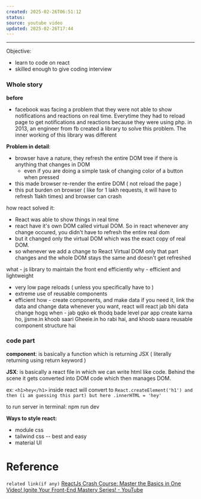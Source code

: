 ```yaml
---
created: 2025-02-26T06:51:12
status: 
source: youtube video
updated: 2025-02-26T17:44
---
```

---

Objective: 
- learn to code on react
- skilled enough to give coding interview


### Whole story


 **before**
- facebook was facing a problem that they were not able to show notifications and reactions on real time. Everytime they had to reload page to get notifications and reactions because they were using php. in 2013, an engineer from fb created a library to solve this problem. The inner working of this library was different


**Problem in detail**: 
- browser have a nature, they refresh the entire DOM tree if there is anything that changes in DOM
	- even if you are doing a simple task of changing color of a button when pressed
- this made browser re-render the entire DOM ( not reload the page )
- this put burden on browser ( like for 1 lakh requests, it will have to refresh 1lakh times) and browser can crash



how react solved it:
- React was able to show things in real time
- react have it's own DOM called virtual DOM. So in react whenever any change occured, you didn't have to refresh the entire real dom
- but it changed only the virtual DOM which was the exact copy of real DOM. 
- so whenever we add a change to React Virtual DOM only that part changes and the whole DOM stays the same and doesn't get refreshed




what - js library to maintain the front end efficiently
why - efficient and lightweight
- very low page reloads ( unless you specifically have to )
- extreme use of reusable components
- efficient
how - create components, and make data if you need it, link the data and change data whenever you want, react will react jab bhi data change hogq
when - jab qqko ek thodq bade level par app create karna ho, jjsme.in khoob saari Gheeie.in ho rabi hai, and khoob saara reusable component structure hai



### code part

**component**: is basically a function which is returning JSX ( literally returning using return keyword )

**JSX**: is basically a react file in which we can write html like code. Behind the scene it gets converted into DOM code which then manages DOM.

ex: `<h1>hey</h1>` inside react will convert to `React.createElement('h1') and then (i am guessing this part) but here .innerHTML = 'hey'`


to run server in terminal: npm run dev

**Ways to style react:**
- module css
- tailwind css -- best and easy
- material UI


# Reference
`related link(if any)`
[ReactJs Crash Course: Master the Basics in One Video! Ignite Your Front-End Mastery Series! - YouTube](https://youtu.be/Xe8CkYZvCig?si=757vVjRs1o4hPxXc)
